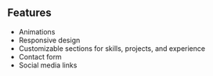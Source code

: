 


## Features

- Animations
- Responsive design
- Customizable sections for skills, projects, and experience
- Contact form
- Social media links
